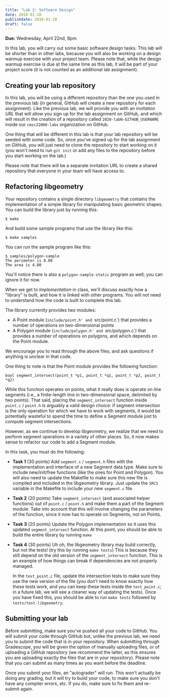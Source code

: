 ```yaml
---
title: "Lab 2: Software Design"
date: 2018-01-28
publishdate: 2018-01-28
draft: false
---
```


**Due:** Wednesday, April 22nd, 8pm

In this lab, you will carry out some basic software design tasks. This lab will be shorter than in other labs, because you will also be working on a design warmup exercise with your project team. Please note that, while the design warmup exercise is due at the same time as this lab, it will be part of your project score (it is not counted as an additional lab assignment).

## Creating your lab repository

In this lab, you will be using a different repository than the one you used in the previous lab (in general, GitHub will create a new repository for each assignment). Like the previous lab, we will provide you with an  *invitation URL* that will allow you sign up for the lab assignment on GitHub, and which will result in the creation of a repository called `2020-labN-GITHUB_USERNAME` inside our `cmsc22000-labs` organization on GitHub. 

One thing that will be different in this lab is that your lab repository will be seeded with some code. So, once you've signed up for the lab assignment on GitHub, you will just need to clone the repository to start working on it (you won't need to run `git init` or add any files to the repository before you start working on the lab.)

Please note that there will be a separate invitation URL to create a shared repository that everyone in your team will have access to.

## Refactoring libgeometry

Your repository contains a single directory `libgeometry` that contains the implementation of a simple library for manipulating basic geometric shapes. You can build the library just by running this:

    $ make
    
And build some sample programs that use the library like this:

    $ make samples
    
You can run the sample program like this:

    $ samples/polygon-sample
    The perimeter is 8.00
    The area is 4.00

You'll notice there is also a `polygon-sample-static` program as well; you can ignore it for now.

When we get to *Implementation* in class, we'll discuss exactly how a "library" is built, and how it is linked with other programs. You will not need to understand how the code is built to complete this lab.

The library currently provides two modules:

- A Point module (`include/point.h' and `src/point.c`) that provides a number of operations on two-dimensional points
- A Polygon module (`include/polygon.h' and `src/polygon.c`) that provides a number of operations on polygons, and which depends on the Point module.

We encourage you to read through the above files, and ask questions if anything is unclear in that code.

One thing to note is that the Point module provides the following function:

    bool segment_intersect(point_t *p1, point_t *q1, point_t *p2, point_t *q2)

While this function operates on points, what it really does is operate on line segments (i.e., a finite-length line in two-dimensional space, delimited by two points). That said, placing the `segment_intersect` function inside `point.c` / `point.h` is arguably a valid design choice: if segment intersection is the only operation for which we have to work with segments, it would be potentially wasteful to spend the time to define a Segment module just to compute segment intersections.

However, as we continue to develop libgeometry, we realize that we need to perform segment operations in a variety of other places. So, it now makes sense to refactor our code to add a Segment module.

In this task, you must do the following:

* **Task 1** (30 points) Add `segment.c` / `segment.h` files with the implementation and interface of a new Segment data type. Make sure to include new/init/free functions (like the ones for Point and Polygon). You will also need to update the Makefile to make sure this new file is compiled and included in the libgeometry library. Just update the `SRCS` variable in the Makefile to include your new `segment.c` file.
* **Task 2** (20 points) Take `segment_intersect` (and associated helper functions) out of `point.c` / `point.h` and make them a part of the Segment module. Take into account that this will involve changing the parameters of the function, since it now has to operate on Segments, not on Points.
* **Task 3** (20 points) Update the Polygon implementation so it uses this updated `segment_intersect` function. At this point, you should be able to build the entire library by running `make`
* **Task 4** (30 points) Uh oh, the libgeometry library may build correctly, but not the tests! (try this by running `make tests`) This is because they still depend on the old version of the `segment_intersect` function. This is an example of how things can break if dependencies are not properly managed.

    In the `test_point.c` file, update the intersection tests to make sure they use the new version of the file (you don’t need to know exactly how these tests work, and you can keep these tests inside the `test_point.c`; in a future lab, we will see a cleaner way of updating the tests). Once you have fixed this, you should be able to run `make tests` followed by `tests/test-libgeometry`.


## Submitting your lab

Before submitting, make sure you've pushed all your code to GitHub. You will submit your code through GitHub but, unlike the previous lab, we need you to submit the code that is in your repository. When submitting through Gradescope, you will be given the option of manually uploading files, or of uploading a GitHub repository (we recommend the latter, as this ensures you are uploading exactly the files that are in your repository). Please note that you can submit as many times as you want before the deadline.

Once you submit your files, an "autograder" will run. This won't actually be doing any grading, but it will try to build your code, to make sure you don't have any compiler errors, etc. If you do, make sure to fix them and re-submit again.

